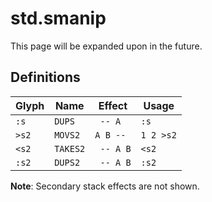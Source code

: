 # std.smanip
This page will be expanded upon in the future.

## Definitions
| Glyph | Name     | Effect    | Usage     |
|-------|----------|-----------|-----------|
| `:s`  | `DUPS`   | ` -- A`   | `:s`      |
| `>s2` | `MOVS2`  | `A B -- ` | `1 2 >s2` |
| `<s2` | `TAKES2` | ` -- A B` | `<s2`     |
| `:s2` | `DUPS2`  | ` -- A B` | `:s2`     |

**Note**: Secondary stack effects are not shown.